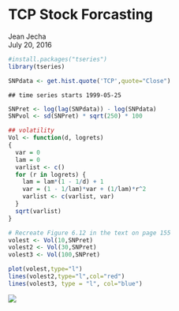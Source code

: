 # TCP Stock Forcasting
Jean Jecha  
July 20, 2016  


```r
#install.packages("tseries")
library(tseries)
```

```r
SNPdata <- get.hist.quote('TCP',quote="Close")
```

```
## time series starts 1999-05-25
```

```r
SNPret <- log(lag(SNPdata)) - log(SNPdata)
SNPvol <- sd(SNPret) * sqrt(250) * 100
```


```r
## volatility
Vol <- function(d, logrets)
{
  var = 0
  lam = 0
  varlist <- c()
  for (r in logrets) {
    lam = lam*(1 - 1/d) + 1
    var = (1 - 1/lam)*var + (1/lam)*r^2
    varlist <- c(varlist, var)
  }
  sqrt(varlist)
}
```

```r
# Recreate Figure 6.12 in the text on page 155
volest <- Vol(10,SNPret)
volest2 <- Vol(30,SNPret)
volest3 <- Vol(100,SNPret)
```

```r
plot(volest,type="l")
lines(volest2,type="l",col="red")
lines(volest3, type = "l", col="blue")
```

![](StockForcasting_files/figure-html/volPlot-1.png)<!-- -->
